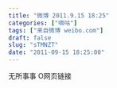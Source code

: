 ```yaml
---
title: "微博 2011.9.15 18:25"
categories: ["嘀咕"]
tags: ["来自微博 weibo.com"]
draft: false
slug: "sTMNZT"
date: "2011-09-15 18:25:00"
---
```


<p>无所事事 O网页链接 ​​​​</p>
